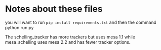# Notes about these files

you will want to run `pip install requirements.txt` and then the command python run.py 

The schelling_tracker has more trackers but uses mesa 1.1 while mesa_schelling uses mesa 2.2 and has fewer tracker options. 